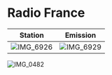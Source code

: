 # Radio France

| Station      | Emission |
| ----------- | ----------- |
| ![IMG_6926](https://user-images.githubusercontent.com/16020608/202915489-ba2ccf73-6156-45e3-90e8-4d857c4cb1e0.PNG) | ![IMG_6929](https://user-images.githubusercontent.com/16020608/202915503-8e968099-4d30-4fff-b416-c96e4c686ee7.PNG) |

![IMG_0482](https://user-images.githubusercontent.com/16020608/202915513-9b5e0545-8dcb-46da-a870-f7827f562af1.PNG)
